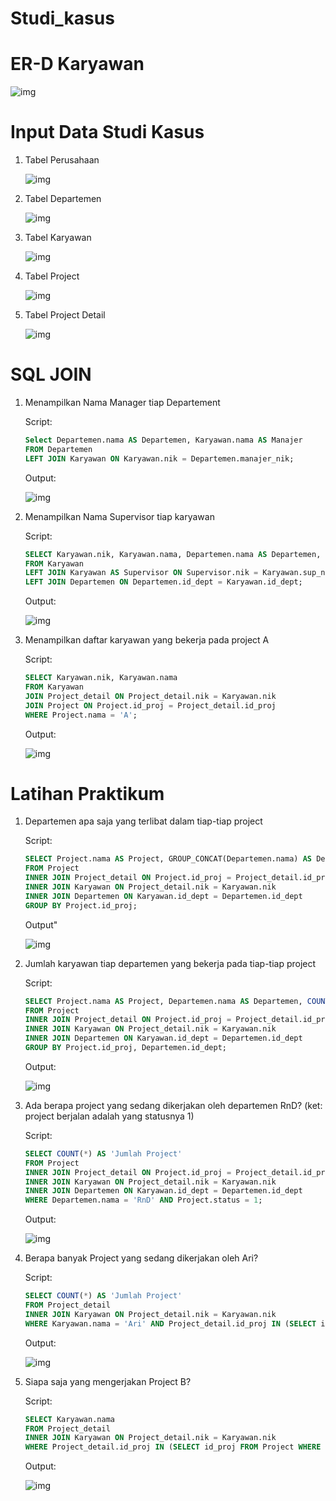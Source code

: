# Studi_kasus

# ER-D Karyawan

![img](gambar/ERD.png)

# Input Data Studi Kasus

1. Tabel Perusahaan

    ![img](gambar/1.png)

2. Tabel Departemen

    ![img](gambar/2.png)

3. Tabel Karyawan

    ![img](gambar/3.png)

4. Tabel Project

    ![img](gambar/4.png)

5. Tabel Project Detail

    ![img](gambar/5.png)


# SQL JOIN

1. Menampilkan Nama Manager tiap Departement

    Script:

    ```sql
    Select Departemen.nama AS Departemen, Karyawan.nama AS Manajer
    FROM Departemen
    LEFT JOIN Karyawan ON Karyawan.nik = Departemen.manajer_nik;
    ```

    Output:

    ![img](gambar/6.png)

2. Menampilkan Nama Supervisor tiap karyawan

    Script:

    ```sql
    SELECT Karyawan.nik, Karyawan.nama, Departemen.nama AS Departemen, Supervisor.nama AS Supervisor
    FROM Karyawan
    LEFT JOIN Karyawan AS Supervisor ON Supervisor.nik = Karyawan.sup_nik
    LEFT JOIN Departemen ON Departemen.id_dept = Karyawan.id_dept;
    ```

    Output:

    ![img](gambar/7.png)

3. Menampilkan daftar karyawan yang bekerja pada project A

    Script:

    ```sql
    SELECT Karyawan.nik, Karyawan.nama
    FROM Karyawan
    JOIN Project_detail ON Project_detail.nik = Karyawan.nik
    JOIN Project ON Project.id_proj = Project_detail.id_proj
    WHERE Project.nama = 'A';
    ```

    Output:

    ![img](gambar/8.png)


# Latihan Praktikum

1. Departemen apa saja yang terlibat dalam tiap-tiap project

    Script:

    ```sql
    SELECT Project.nama AS Project, GROUP_CONCAT(Departemen.nama) AS Departemen
    FROM Project
    INNER JOIN Project_detail ON Project.id_proj = Project_detail.id_proj
    INNER JOIN Karyawan ON Project_detail.nik = Karyawan.nik
    INNER JOIN Departemen ON Karyawan.id_dept = Departemen.id_dept
    GROUP BY Project.id_proj;
    ```

    Output"

    ![img](gambar/9.png)

2. Jumlah karyawan tiap departemen yang bekerja pada tiap-tiap project

    Script:

    ```sql
    SELECT Project.nama AS Project, Departemen.nama AS Departemen, COUNT(*) AS 'Jumlah Karyawan'
    FROM Project
    INNER JOIN Project_detail ON Project.id_proj = Project_detail.id_proj
    INNER JOIN Karyawan ON Project_detail.nik = Karyawan.nik
    INNER JOIN Departemen ON Karyawan.id_dept = Departemen.id_dept
    GROUP BY Project.id_proj, Departemen.id_dept;
    ```

    Output:

    ![img](gambar/10.png)

3. Ada berapa project yang sedang dikerjakan oleh departemen RnD? 
(ket: project berjalan adalah yang statusnya 1)

    Script:

    ```sql
    SELECT COUNT(*) AS 'Jumlah Project'
    FROM Project
    INNER JOIN Project_detail ON Project.id_proj = Project_detail.id_proj
    INNER JOIN Karyawan ON Project_detail.nik = Karyawan.nik
    INNER JOIN Departemen ON Karyawan.id_dept = Departemen.id_dept
    WHERE Departemen.nama = 'RnD' AND Project.status = 1;
    ```

    Output:
    
    ![img](gambar/11.png)

4. Berapa banyak Project yang sedang dikerjakan oleh Ari?

    Script:

    ```sql
    SELECT COUNT(*) AS 'Jumlah Project'
    FROM Project_detail
    INNER JOIN Karyawan ON Project_detail.nik = Karyawan.nik
    WHERE Karyawan.nama = 'Ari' AND Project_detail.id_proj IN (SELECT id_proj FROM Project WHERE status = 1);
    ```

    Output:

    ![img](gambar/12.png)

5. Siapa saja yang mengerjakan Project B?

    Script:

    ```sql
    SELECT Karyawan.nama
    FROM Project_detail
    INNER JOIN Karyawan ON Project_detail.nik = Karyawan.nik
    WHERE Project_detail.id_proj IN (SELECT id_proj FROM Project WHERE nama = 'B');
    ```

    Output:

    ![img](gambar/13.png)






